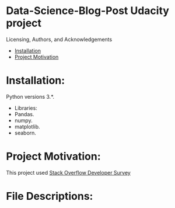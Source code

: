 # Data-Science-Blog-Post Udacity project 
Licensing, Authors, and Acknowledgements

- [Installation](#installation)
- [Project Motivation](#Project\,motivation)

# Installation:
Python versions 3.*.
- Libraries:
- Pandas.
- numpy.
- matplotlib.
- seaborn.

# Project Motivation:
This project used [Stack Overflow Developer Survey](https://www.kaggle.com/stackoverflow/so-survey-2017/kernels?sortBy=voteCount&group=everyone&pageSize=20&datasetId=1406) 


# File Descriptions:
